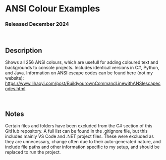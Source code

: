 # ANSI Colour Examples
### Released December 2024

<br/>

## Description
Shows all 256 ANSI colours, which are usefull for adding coloured text and backgrounds
to console projects. Includes identical versions in C#, Python, and Java. Information
on ANSI escape codes can be found here (not my website):
https://www.lihaoyi.com/post/BuildyourownCommandLinewithANSIescapecodes.html.

<br/>

## Notes
Certain files and folders have been excluded from the C# section of this GitHub repository.
A full list can be found in the .gitignore file, but this includes mainly VS Code and .NET project files.
These were excluded as they are unnecessary, change often due to their auto-generated nature,
and include file paths and other information specific to my setup, and should be replaced to run the project.
